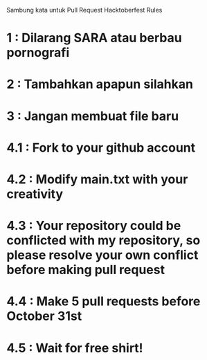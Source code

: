 Sambung kata untuk Pull Request Hacktoberfest
Rules 
# 1 :  Dilarang SARA atau berbau pornografi
# 2 :  Tambahkan apapun silahkan
# 3 :  Jangan membuat file baru
# 4.1 : Fork to your github account
# 4.2 : Modify main.txt with your creativity
# 4.3 : Your repository could be conflicted with my repository, so please resolve your own conflict before making pull request
# 4.4 : Make 5 pull requests before October 31st
# 4.5 : Wait for free shirt!
